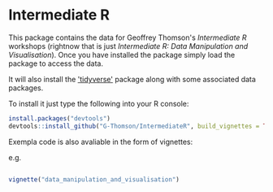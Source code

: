 # Intermediate R

This package contains the data for Geoffrey Thomson's *Intermediate R* workshops (rightnow that is just *Intermediate R: Data Manipulation and Visualisation*). Once you have installed the package simply load the package to access the data.

It will also install the ['tidyverse'](http://tidyverse.org/) package along with some associated data packages.

To install it just type the following into your R console:

```r
install.packages("devtools")
devtools::install_github("G-Thomson/IntermediateR", build_vignettes = TRUE)
```

Exempla code is also avaliable in the form of vignettes:

e.g. 

```r

vignette("data_manipulation_and_visualisation")
```



